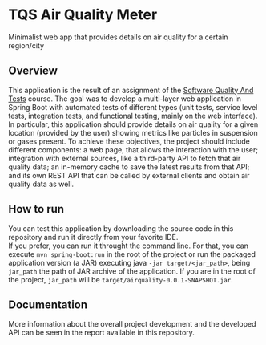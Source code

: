 # TQS Air Quality Meter
Minimalist web app that provides details on air quality for a certain region/city


## Overview
This application is the result of an assignment of the [Software Quality And Tests](https://www.ua.pt/pt/uc/8109) course. The goal was to develop a multi-layer web application in Spring Boot with automated tests of different types (unit tests, service level tests, integration tests, and functional testing, mainly on the web interface). \
In particular, this application should provide details on air quality for a given location (provided by the user) showing metrics like particles in suspension or gases present. To achieve these objectives, the project should include different components: a web page, that allows the interaction with the user; integration with external sources, like a third-party API to fetch that air quality data; an in-memory cache to save the latest results from that API; and its own REST API that can be called by external clients and obtain air quality data as well.

## How to run
You can test this application by downloading the source code in this repository and run it directly from your favorite IDE.\
If you prefer, you can run it throught the command line. For that, you can execute `mvn spring-boot:run` in the root of the project or run the packaged application version (a JAR) executing java `-jar target/<jar_path>`, being `jar_path` the path of JAR archive of the application. If you are in the root of the project, `jar_path` will be `target/airquality-0.0.1-SNAPSHOT.jar`.

## Documentation
More information about the overall project development and the developed API can be seen in the report available in this repository.
